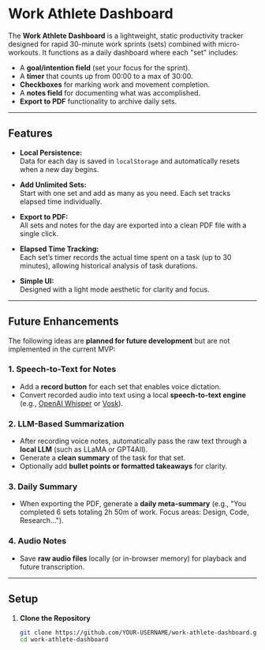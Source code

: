 # Work Athlete Dashboard

The **Work Athlete Dashboard** is a lightweight, static productivity tracker designed for rapid 30-minute work sprints (sets) combined with micro-workouts. It functions as a daily dashboard where each "set" includes:
- A **goal/intention field** (set your focus for the sprint).
- A **timer** that counts up from 00:00 to a max of 30:00.
- **Checkboxes** for marking work and movement completion.
- A **notes field** for documenting what was accomplished.
- **Export to PDF** functionality to archive daily sets.

---

## Features

- **Local Persistence:**  
  Data for each day is saved in `localStorage` and automatically resets when a new day begins.

- **Add Unlimited Sets:**  
  Start with one set and add as many as you need. Each set tracks elapsed time individually.

- **Export to PDF:**  
  All sets and notes for the day are exported into a clean PDF file with a single click.

- **Elapsed Time Tracking:**  
  Each set’s timer records the actual time spent on a task (up to 30 minutes), allowing historical analysis of task durations.

- **Simple UI:**  
  Designed with a light mode aesthetic for clarity and focus.

---

## Future Enhancements

The following ideas are **planned for future development** but are not implemented in the current MVP:

### **1. Speech-to-Text for Notes**
- Add a **record button** for each set that enables voice dictation.
- Convert recorded audio into text using a local **speech-to-text engine** (e.g., [OpenAI Whisper](https://github.com/openai/whisper) or [Vosk](https://alphacephei.com/vosk/)).

### **2. LLM-Based Summarization**
- After recording voice notes, automatically pass the raw text through a **local LLM** (such as LLaMA or GPT4All).
- Generate a **clean summary** of the task for that set.
- Optionally add **bullet points or formatted takeaways** for clarity.

### **3. Daily Summary**
- When exporting the PDF, generate a **daily meta-summary** (e.g., "You completed 6 sets totaling 2h 50m of work. Focus areas: Design, Code, Research...").

### **4. Audio Notes**
- Save **raw audio files** locally (or in-browser memory) for playback and future transcription.

---

## Setup

1. **Clone the Repository**
   ```bash
   git clone https://github.com/YOUR-USERNAME/work-athlete-dashboard.git
   cd work-athlete-dashboard
